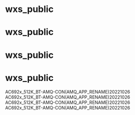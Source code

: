 # wxs_public
# wxs_public
# wxs_public
# wxs_public
AC692x_512K_BT-AMQ-CON(AMQ_APP_RENAME)20221026
AC692x_512K_BT-AMQ-CON(AMQ_APP_RENAME)20221026
AC692x_512K_BT-AMQ-CON(AMQ_APP_RENAME)20221026
AC692x_512K_BT-AMQ-CON(AMQ_APP_RENAME)20221026
